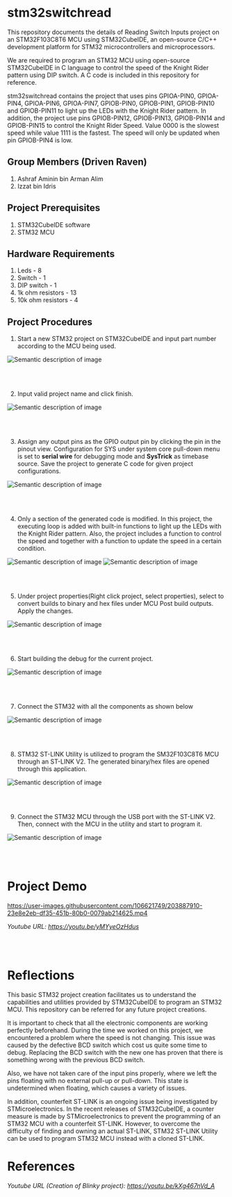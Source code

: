 # stm32switchread
This repository documents the details of Reading Switch Inputs project on an STM32F103C8T6 MCU using STM32CubeIDE, an open-source C/C++ development platform for STM32 microcontrollers and microprocessors.

We are required to program an STM32 MCU using open-source STM32CubeIDE in C language to control the speed of the Knight Rider pattern using DIP switch. A C code is included in this repository for reference.

stm32switchread contains the project that uses pins GPIOA-PIN0, GPIOA-PIN4, GPIOA-PIN6, GPIOA-PIN7, GPIOB-PIN0, GPIOB-PIN1, GPIOB-PIN10 and GPIOB-PIN11 to light up the LEDs with the Knight Rider pattern. In addition, the project use pins GPIOB-PIN12, GPIOB-PIN13, GPIOB-PIN14 and GPIOB-PIN15 to control the Knight Rider Speed. Value 0000 is the slowest speed while value 1111 is the fastest. The speed will only be updated when pin GPIOB-PIN4 is low.



## Group Members (Driven Raven)
1. Ashraf Aminin bin Arman Alim
2. Izzat bin Idris



## Project Prerequisites
1. STM32CubeIDE software
2. STM32 MCU



## Hardware Requirements
1. Leds - 8
2. Switch - 1
3. DIP switch - 1 
4. 1k ohm resistors - 13
5. 10k ohm resistors - 4



## Project Procedures
1. Start a new STM32 project on STM32CubeIDE and input part number according to the MCU being used.

![Semantic description of image](/image/pic1.jpg)


<br/>
<br/>


2. Input valid project name and click finish.

![Semantic description of image](/image/pic2.png)


<br/>
<br/>


3. Assign any output pins as the GPIO output pin by clicking the pin in the pinout view. Configuration for SYS under system core pull-down menu is set to **serial wire** for debugging mode and **SysTrick** as timebase source. Save the project to generate C code for given project configurations.

![Semantic description of image](/image/pic3.png)


<br/>
<br/>


4. Only a section of the generated code is modified. In this project, the executing loop is added with built-in functions to light up the LEDs with the Knight Rider pattern. Also, the project includes a function to control the speed and together with a function to update the speed in a certain condition.

![Semantic description of image](/image/pic4.png)
![Semantic description of image](/image/pic9.png)

<br/>
<br/>


5. Under project properties(Right click project, select properties), select to convert builds to binary and hex files under MCU Post build outputs. Apply the changes.

![Semantic description of image](/image/pic6.png)


<br/>
<br/>


6. Start building the debug for the current project.

![Semantic description of image](/image/pic5.png)


<br/>
<br/>


7. Connect the STM32 with all the components as shown below

![Semantic description of image](/image/schematic.png)


<br/>
<br/>


8. STM32 ST-LINK Utility is utilized to program the SM32F103C8T6 MCU through an ST-LINK V2. The generated binary/hex files are opened through this application.

![Semantic description of image](/image/pic7.png)


<br/>
<br/>


9. Connect the STM32 MCU through the USB port with the ST-LINK V2. Then, connect with the MCU in the utility and start to program it.

![Semantic description of image](/image/pic8.png)


<br/>
<br/>


# Project Demo

https://user-images.githubusercontent.com/106621749/203887910-23e8e2eb-df35-451b-80b0-0079ab214625.mp4

*Youtube URL: https://youtu.be/yMYyeOzHdus*


<br/>
<br/>


# Reflections

This basic STM32 project creation facilitates us to understand the capabilities and utilities provided by STM32CubeIDE to program an STM32 MCU. This repository can be referred for any future project creations.

It is important to check that all the electronic components are working perfectly beforehand. During the time we worked on this project, we encountered a problem where the speed is not changing. This issue was caused by the defective BCD switch which cost us quite some time to debug. Replacing the BCD switch with the new one has proven that there is something wrong with the previous BCD switch.

Also, we have not taken care of the input pins properly, where we left the pins floating with no external pull-up or pull-down. This state is undetermined when floating, which causes a variety of issues.

In addition, counterfeit ST-LINK is an ongoing issue being investigated by STMicroelectronics. In the recent releases of STM32CubeIDE, a counter measure is made by STMicroelectronics to prevent the programming of an STM32 MCU with a counterfeit ST-LINK. However, to overcome the difficulty of finding and owning an actual ST-LINK, STM32 ST-LINK Utility can be used to program STM32 MCU instead with a cloned ST-LINK.




# References

*Youtube URL (Creation of Blinky project): https://youtu.be/kXg467nVd_A*

